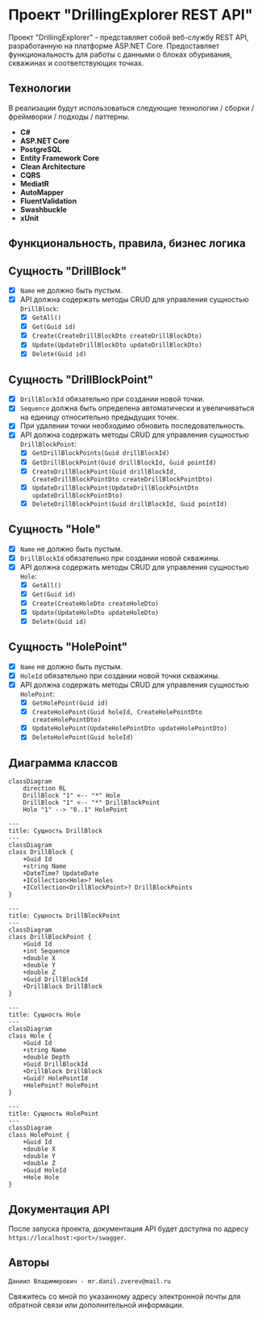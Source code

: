 # Проект "DrillingExplorer REST API"

Проект "DrillingExplorer" - представляет собой веб-службу REST API, разработанную на платформе ASP.NET Core.
Предоставляет функциональность для работы с данными о блоках обуривания, скважинах и соответствующих точках.

## Технологии

В реализации будут использоваться следующие технологии / сборки / фреймворки / подходы / паттерны.

- **C#**
- **ASP.NET Core**
- **PostgreSQL**
- **Entity Framework Core**
- **Clean Architecture**
- **CQRS**
- **MediatR**
- **AutoMapper**
- **FluentValidation**
- **Swashbuckle**
- **xUnit**

## Функциональность, правила, бизнес логика

## Сущность "DrillBlock"

- [x] `Name` не должно быть пустым.
- [x] API должна содержать методы CRUD для управления сущностью `DrillBlock`:
  - [x] `GetAll()`
  - [x] `Get(Guid id)`
  - [x] `Create(CreateDrillBlockDto createDrillBlockDto)`
  - [x] `Update(UpdateDrillBlockDto updateDrillBlockDto)`
  - [x] `Delete(Guid id)`

## Сущность "DrillBlockPoint"

- [x] `DrillBlockId` обязательно при создании новой точки.
- [x] `Sequence` должна быть определена автоматически и увеличиваться на единицу относительно предыдущих точек.
- [x] При удалении точки необходимо обновить последовательность.
- [x] API должна содержать методы CRUD для управления сущностью `DrillBlockPoint`:
  - [x] `GetDrillBlockPoints(Guid drillBlockId)`
  - [x] `GetDrillBlockPoint(Guid drillBlockId, Guid pointId)`
  - [x] `CreateDrillBlockPoint(Guid drillBlockId, CreateDrillBlockPointDto createDrillBlockPointDto)`
  - [x] `UpdateDrillBlockPoint(UpdateDrillBlockPointDto updateDrillBlockPointDto)`
  - [x] `DeleteDrillBlockPoint(Guid drillBlockId, Guid pointId)`

## Сущность "Hole"

- [x] `Name` не должно быть пустым.
- [x] `DrillBlockId` обязательно при создании новой скважины.
- [x] API должна содержать методы CRUD для управления сущностью `Hole`:
  - [x] `GetAll()`
  - [x] `Get(Guid id)`
  - [x] `Create(CreateHoleDto сreateHoleDto)`
  - [x] `Update(UpdateHoleDto updateHoleDto)`
  - [x] `Delete(Guid id)`

## Сущность "HolePoint"

- [x] `Name` не должно быть пустым.
- [x] `HoleId` обязательно при создании новой точки скважины.
- [x] API должна содержать методы CRUD для управления сущностью `HolePoint`:
  - [x] `GetHolePoint(Guid id)`
  - [x] `CreateHolePoint(Guid holeId, CreateHolePointDto сreateHolePointDto)`
  - [x] `UpdateHolePoint(UpdateHolePointDto updateHolePointDto)`
  - [x] `DeleteHolePoint(Guid holeId)`

## Диаграмма классов

```mermaid
classDiagram
	direction RL
    DrillBlock "1" <-- "*" Hole
    DrillBlock "1" <-- "*" DrillBlockPoint
    Hole "1" --> "0..1" HolePoint

```

```mermaid
---
title: Сущность DrillBlock
---
classDiagram
class DrillBlock {
	+Guid Id
    +string Name
    +DateTime? UpdateDate
    +ICollection<Hole>? Holes
    +ICollection<DrillBlockPoint>? DrillBlockPoints
}
```

```mermaid
---
title: Сущность DrillBlockPoint
---
classDiagram
class DrillBlockPoint {
    +Guid Id
    +int Sequence
    +double X
    +double Y
    +double Z
    +Guid DrillBlockId
    +DrillBlock DrillBlock
}
```

```mermaid
---
title: Сущность Hole
---
classDiagram
class Hole {
    +Guid Id
    +string Name
    +double Depth
    +Guid DrillBlockId
    +DrillBlock DrillBlock
    +Guid? HolePointId
    +HolePoint? HolePoint
}
```

```mermaid
---
title: Сущность HolePoint
---
classDiagram
class HolePoint {
    +Guid Id
    +double X
    +double Y
    +double Z
    +Guid HoleId
    +Hole Hole
}
```

## Документация API

После запуска проекта, документация API будет доступна по адресу `https://localhost:<port>/swagger`.

## Авторы

    Даниил Владимирович - mr.danil.zverev@mail.ru

Свяжитесь со мной по указанному адресу электронной почты для обратной связи или дополнительной информации.
